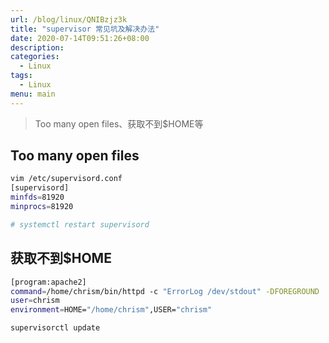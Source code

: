 ```yaml
---
url: /blog/linux/QNIBzjz3k
title: "supervisor 常见坑及解决办法"
date: 2020-07-14T09:51:26+08:00
description:
categories:
  - Linux
tags:
  - Linux
menu: main
---
```


> Too many open files、获取不到$HOME等

## Too many open files

```bash
vim /etc/supervisord.conf
[supervisord]
minfds=81920
minprocs=81920

# systemctl restart supervisord
```

## 获取不到$HOME

```bash
[program:apache2]
command=/home/chrism/bin/httpd -c "ErrorLog /dev/stdout" -DFOREGROUND
user=chrism
environment=HOME="/home/chrism",USER="chrism"

supervisorctl update
```